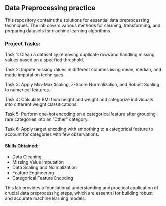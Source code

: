 ## Data Preprocessing practice
This repository contains the solutions for essential data preprocessing techniques. The lab covers various methods for cleaning, transforming, and preparing datasets for machine learning algorithms.

### Project Tasks:
Task 1: Clean a dataset by removing duplicate rows and handling missing values based on a specified threshold.

Task 2: Impute missing values in different columns using mean, median, and mode imputation techniques.

Task 3: Apply Min-Max Scaling, Z-Score Normalization, and Robust Scaling to numerical features.

Task 4: Calculate BMI from height and weight and categorize individuals into different weight classifications.

Task 5: Perform one-hot encoding on a categorical feature after grouping rare categories into an "Other" category.

Task 6: Apply target encoding with smoothing to a categorical feature to account for categories with few observations.

#### Skills Obtained:
- Data Cleaning
- Missing Value Imputation
- Data Scaling and Normalization
- Feature Engineering
- Categorical Feature Encoding

This lab provides a foundational understanding and practical application of crucial data preprocessing steps, which are essential for building robust and accurate machine learning models.
